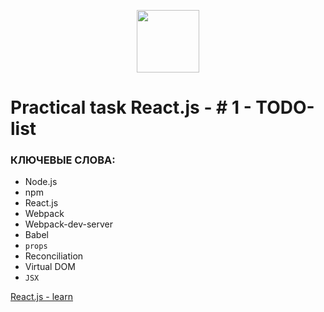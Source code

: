 <p align="center">
<img src="https://upload.wikimedia.org/wikipedia/commons/thumb/a/a7/React-icon.svg/140px-React-icon.svg.png" alt="" height="100">
</p>

# Practical task React.js - # 1 - TODO-list

### КЛЮЧЕВЫЕ СЛОВА:
* Node.js
* npm
* React.js
* Webpack
* Webpack-dev-server
* Babel
* `props`
* Reconciliation
* Virtual DOM
* `JSX`


[React.js - learn](https://learn-reactjs.ru/)
